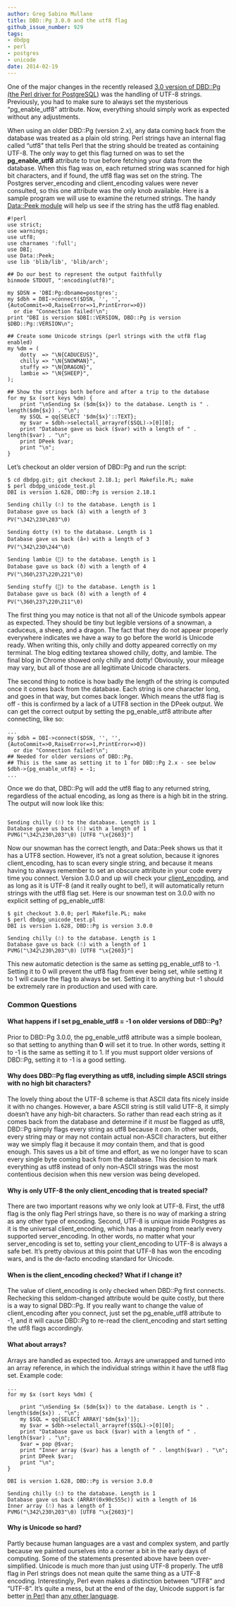 ```yaml
---
author: Greg Sabino Mullane
title: DBD::Pg 3.0.0 and the utf8 flag
github_issue_number: 929
tags:
- dbdpg
- perl
- postgres
- unicode
date: 2014-02-19
---
```




One of the major changes in the recently released [3.0 version of DBD::Pg (the Perl driver for PostgreSQL)](/blog/2014/02/perl-postgresql-driver-dbdpg-300/) was the handling of UTF-8 strings. Previously, you had to make sure to always set the mysterious “pg_enable_utf8” attribute. Now, everything should simply work as expected without any adjustments.

When using an older DBD::Pg (version 2.x), any data coming back from the database was treated as a plain old string. Perl strings have an internal flag called “utf8” that tells Perl that the string should be treated as containing UTF-8. The only way to get this flag turned on was to set the **pg_enable_utf8** attribute to true before fetching your data from the database. When this flag was on, each returned string was scanned for high bit characters, and if found, the utf8 flag was set on the string. The Postgres server_encoding and client_encoding values were never consulted, so this one attribute was the only knob available. Here is a sample program we will use to examine the returned strings. The handy [Data::Peek module](http://search.cpan.org/~hmbrand/Data-Peek/Peek.pm) will help us see if the string has the utf8 flag enabled.

```
#!perl
use strict;
use warnings;
use utf8;
use charnames ':full';
use DBI;
use Data::Peek;
use lib 'blib/lib', 'blib/arch';

## Do our best to represent the output faithfully
binmode STDOUT, ":encoding(utf8)";

my $DSN = 'DBI:Pg:dbname=postgres';
my $dbh = DBI->connect($DSN, '', '', {AutoCommit=>0,RaiseError=>1,PrintError=>0})
  or die "Connection failed!\n";                                            
print "DBI is version $DBI::VERSION, DBD::Pg is version $DBD::Pg::VERSION\n";

## Create some Unicode strings (perl strings with the utf8 flag enabled)
my %dm = (
    dotty  => "\N{CADUCEUS}",
    chilly => "\N{SNOWMAN}",
    stuffy => "\N{DRAGON}",
    lambie => "\N{SHEEP}",
);

## Show the strings both before and after a trip to the database
for my $x (sort keys %dm) {
    print "\nSending $x ($dm{$x}) to the database. Length is " . length($dm{$x}) . "\n";                                                                    
    my $SQL = qq{SELECT '$dm{$x}'::TEXT};             
    my $var = $dbh->selectall_arrayref($SQL)->[0][0];
    print "Database gave us back ($var) with a length of " . length($var) . "\n";
    print DPeek $var;
    print "\n";
}
```

Let’s checkout an older version of DBD::Pg and run the script:

```
$ cd dbdpg.git; git checkout 2.18.1; perl Makefile.PL; make
$ perl dbdpg_unicode_test.pl
DBI is version 1.628, DBD::Pg is version 2.18.1

Sending chilly (☃) to the database. Length is 1
Database gave us back (â) with a length of 3
PV("\342\230\203"\0)

Sending dotty (☤) to the database. Length is 1
Database gave us back (â¤) with a length of 3
PV("\342\230\244"\0)

Sending lambie (🐑) to the database. Length is 1
Database gave us back (ð) with a length of 4
PV("\360\237\220\221"\0)

Sending stuffy (🐉) to the database. Length is 1
Database gave us back (ð) with a length of 4
PV("\360\237\220\211"\0)

```

The first thing you may notice is that not all of the Unicode symbols appear as expected. They should be tiny but legible versions of a snowman, a caduceus, a sheep, and a dragon. The fact that they do not appear properly everywhere indicates we have a way to go before the world is Unicode ready. When writing this, only chilly and dotty appeared correctly on my terminal. The blog editing textarea showed chilly, dotty, and lambie. The final blog in Chrome showed only chilly and dotty! Obviously, your mileage may vary, but all of those are all legitimate Unicode characters.

The second thing to notice is how badly the length of the string is computed once it comes back from the database. Each string is one character long, and goes in that way, but comes back longer. Which means the utf8 flag is off - this is confirmed by a lack of a UTF8 section in the DPeek output. We can get the correct output by setting the pg_enable_utf8 attribute after connecting, like so:

```
...
my $dbh = DBI->connect($DSN, '', '', {AutoCommit=>0,RaiseError=>1,PrintError=>0})
  or die "Connection failed!\n";
## Needed for older versions of DBD::Pg.
## This is the same as setting it to 1 for DBD::Pg 2.x - see below
$dbh->{pg_enable_utf8} = -1;
...
```

Once we do that, DBD::Pg will add the utf8 flag to any returned string, regardless of the actual encoding, as long as there is a high bit in the string. The output will now look like this:

```

Sending chilly (☃) to the database. Length is 1
Database gave us back (☃) with a length of 1
PVMG("\342\230\203"\0) [UTF8 "\x{2603}"]

```

Now our snowman has the correct length, and Data::Peek shows us that it has a UTF8 section. However, it’s not a great solution, because it ignores client_encoding, has to scan every single string, and because it means having to always remember  to set an obscure attribute in your code every time you connect. Version 3.0.0 and up will check your [client_encoding](http://www.postgresql.org/docs/9.3/static/multibyte.html), and as long as it is UTF-8 (and it really ought to be!), it will automatically return strings with the utf8 flag set. Here is our snowman test on 3.0.0 with no explicit setting of pg_enable_utf8:

```
$ git checkout 3.0.0; perl Makefile.PL; make
$ perl dbdpg_unicode_test.pl
DBI is version 1.628, DBD::Pg is version 3.0.0

Sending chilly (☃) to the database. Length is 1
Database gave us back (☃) with a length of 1
PVMG("\342\230\203"\0) [UTF8 "\x{2603}"]

```

This new automatic detection is the same as setting pg_enable_utf8 to -1. Setting it to 0 will prevent the utf8 flag from ever being set, while setting it to 1 will cause the flag to always be set. Setting it to anything but -1 should be extremely rare in production and used with care.

### Common Questions

#### What happens if I set pg_enable_utf8 = -1 on older versions of DBD::Pg?

Prior to DBD::Pg 3.0.0, the pg_enable_utf8 attribute was a simple boolean, so that setting to anything than **0** will set it to true. In other words, setting it to -1 is the same as setting it to 1. If you must support older versions of DBD::Pg, setting it to -1 is a good setting.

#### Why does DBD::Pg flag everything as utf8, including simple ASCII strings with no high bit characters?

The lovely thing about the UTF-8 scheme is that ASCII data fits nicely inside it with no changes. However, a bare ASCII string is still valid UTF-8, it simply doesn’t have any high-bit characters. So rather than read each string as it comes back from the database and determine if it *must* be flagged as utf8, DBD::Pg simply flags every string as utf8 because it *can*. In other words, every string may or may not contain actual non-ASCII characters, but either way we simply flag it because it *may* contain them, and that is good enough. This saves us a bit of time and effort, as we no longer have to scan every single byte coming back from the database. This decision to mark everything as utf8 instead of only non-ASCII strings was the most contentious decision when this new version was being developed.

#### Why is only UTF-8 the only client_encoding that is treated special?

There are two important reasons why we only look at UTF-8. First, the utf8 flag is the only flag Perl strings have, so there is no way of marking a string as any other type of encoding. Second, UTF-8 is unique inside Postgres as it is the universal client_encoding, which has a mapping from nearly every supported server_encoding. In other words, no matter what your server_encoding is set to, setting your client_encoding to UTF-8 is always a safe bet. It’s pretty obvious at this point that UTF-8 has won the encoding wars, and is the de-facto encoding standard for Unicode.

#### When is the client_encoding checked? What if I change it?

The value of client_encoding is only checked when DBD::Pg first connects. Rechecking this seldom-changed attribute would be quite costly, but there is a way to signal DBD::Pg. If you really want to change the value of client_encoding after you connect, just set the pg_enable_utf8 attribute to -1, and it will cause DBD::Pg to re-read the client_encoding and start setting the utf8 flags accordingly.

#### What about arrays?

Arrays are handled as expected too. Arrays are unwrapped and turned into an array reference, in which the individual strings within it have the utf8 flag set. Example code:

```
...
for my $x (sort keys %dm) {

    print "\nSending $x ($dm{$x}) to the database. Length is " . length($dm{$x}) . "\n";
    my $SQL = qq{SELECT ARRAY['$dm{$x}']};
    my $var = $dbh->selectall_arrayref($SQL)->[0][0];
    print "Database gave us back ($var) with a length of " . length($var) . "\n";
    $var = pop @$var;
    print "Inner array ($var) has a length of " . length($var) . "\n";
    print DPeek $var;
    print "\n";
}

DBI is version 1.628, DBD::Pg is version 3.0.0

Sending chilly (☃) to the database. Length is 1
Database gave us back (ARRAY(0x90c555c)) with a length of 16
Inner array (☃) has a length of 1
PVMG("\342\230\203"\0) [UTF8 "\x{2603}"]

```

#### Why is Unicode so hard?

Partly because human languages are a vast and complex system, and partly because we painted ourselves into a corner a bit in the early days of computing. Some of the statements presented above have been over-simplified. Unicode is much more than just using UTF-8 properly. The utf8 flag in Perl strings does not mean quite the same thing as a UTF-8 encoding. Interestingly, Perl even makes a distinction between “UTF8” and “UTF-8”. It’s quite a mess, but at the end of the day, Unicode support is far better [in Perl](http://perldoc.perl.org/perlunicode.html) than [any other language](https://web.archive.org/web/20140306122242/https://dheeb.files.wordpress.com/2011/07/gbu.pdf).


